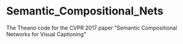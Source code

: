 # Semantic_Compositional_Nets
The Theano code for the CVPR 2017 paper "Semantic Compositional Networks for Visual Captioning"
